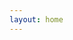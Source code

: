 ```yaml
---
layout: home
---
```


<script setup>
import { useData } from 'vitepress'

const { page } = useData()
</script>